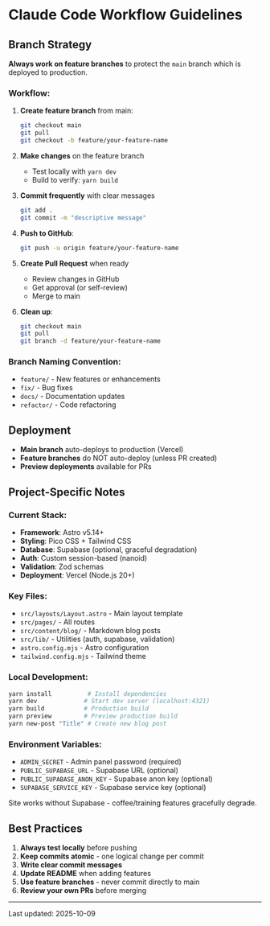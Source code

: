 # Claude Code Workflow Guidelines

## Branch Strategy

**Always work on feature branches** to protect the `main` branch which is deployed to production.

### Workflow:
1. **Create feature branch** from main:
   ```bash
   git checkout main
   git pull
   git checkout -b feature/your-feature-name
   ```

2. **Make changes** on the feature branch
   - Test locally with `yarn dev`
   - Build to verify: `yarn build`

3. **Commit frequently** with clear messages
   ```bash
   git add .
   git commit -m "descriptive message"
   ```

4. **Push to GitHub**:
   ```bash
   git push -u origin feature/your-feature-name
   ```

5. **Create Pull Request** when ready
   - Review changes in GitHub
   - Get approval (or self-review)
   - Merge to main

6. **Clean up**:
   ```bash
   git checkout main
   git pull
   git branch -d feature/your-feature-name
   ```

### Branch Naming Convention:
- `feature/` - New features or enhancements
- `fix/` - Bug fixes
- `docs/` - Documentation updates
- `refactor/` - Code refactoring

## Deployment

- **Main branch** auto-deploys to production (Vercel)
- **Feature branches** do NOT auto-deploy (unless PR created)
- **Preview deployments** available for PRs

## Project-Specific Notes

### Current Stack:
- **Framework**: Astro v5.14+
- **Styling**: Pico CSS + Tailwind CSS
- **Database**: Supabase (optional, graceful degradation)
- **Auth**: Custom session-based (nanoid)
- **Validation**: Zod schemas
- **Deployment**: Vercel (Node.js 20+)

### Key Files:
- `src/layouts/Layout.astro` - Main layout template
- `src/pages/` - All routes
- `src/content/blog/` - Markdown blog posts
- `src/lib/` - Utilities (auth, supabase, validation)
- `astro.config.mjs` - Astro configuration
- `tailwind.config.mjs` - Tailwind theme

### Local Development:
```bash
yarn install          # Install dependencies
yarn dev             # Start dev server (localhost:4321)
yarn build           # Production build
yarn preview         # Preview production build
yarn new-post "Title" # Create new blog post
```

### Environment Variables:
- `ADMIN_SECRET` - Admin panel password (required)
- `PUBLIC_SUPABASE_URL` - Supabase URL (optional)
- `PUBLIC_SUPABASE_ANON_KEY` - Supabase anon key (optional)
- `SUPABASE_SERVICE_KEY` - Supabase service key (optional)

Site works without Supabase - coffee/training features gracefully degrade.

## Best Practices

1. **Always test locally** before pushing
2. **Keep commits atomic** - one logical change per commit
3. **Write clear commit messages**
4. **Update README** when adding features
5. **Use feature branches** - never commit directly to main
6. **Review your own PRs** before merging

---

Last updated: 2025-10-09
